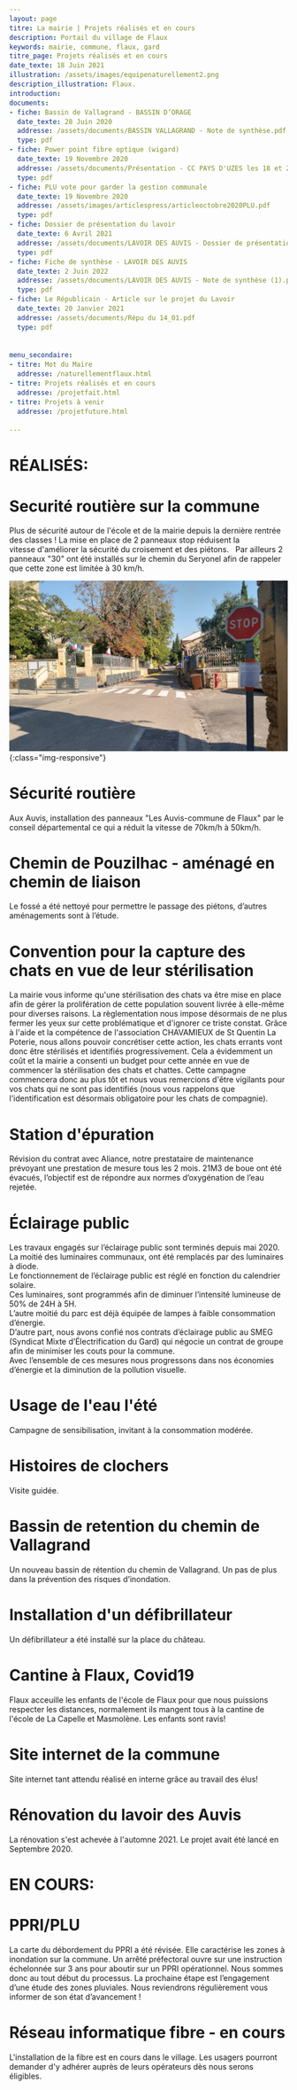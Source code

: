 ```yaml
---
layout: page
titre: La mairie | Projets réalisés et en cours
description: Portail du village de Flaux
keywords: mairie, commune, flaux, gard
titre_page: Projets réalisés et en cours
date_texte: 18 Juin 2021
illustration: /assets/images/equipenaturellement2.png
description_illustration: Flaux.
introduction: 
documents:
- fiche: Bassin de Vallagrand - BASSIN D’ORAGE
  date_texte: 28 Juin 2020
  addresse: /assets/documents/BASSIN VALLAGRAND - Note de synthèse.pdf
  type: pdf
- fiche: Power point fibre optique (wigard)
  date_texte: 19 Novembre 2020
  addresse: /assets/documents/Présentation - CC PAYS D'UZES les 18 et 26 novembre 2020 V4.pdf
  type: pdf
- fiche: PLU vote pour garder la gestion communale
  date_texte: 19 Novembre 2020
  addresse: /assets/images/articlespress/articleoctobre2020PLU.pdf
  type: pdf
- fiche: Dossier de présentation du lavoir
  date_texte: 6 Avril 2021
  addresse: /assets/documents/LAVOIR DES AUVIS - Dossier de présentation 1.2-DC.pdf
  type: pdf
- fiche: Fiche de synthèse - LAVOIR DES AUVIS
  date_texte: 2 Juin 2022
  addresse: /assets/documents/LAVOIR DES AUVIS - Note de synthèse (1).pdf
  type: pdf
- fiche: Le Républicain - Article sur le projet du Lavoir
  date_texte: 20 Janvier 2021
  addresse: /assets/documents/Répu du 14_01.pdf
  type: pdf
  
  
menu_secondaire:
- titre: Mot du Maire
  addresse: /naturellementflaux.html
- titre: Projets réalisés et en cours
  addresse: /projetfait.html
- titre: Projets à venir
  addresse: /projetfuture.html
  
---
```


# RÉALISÉS:

# Securité routière sur la commune  
Plus de sécurité autour de l'école et de la mairie depuis la dernière rentrée des classes !
La mise en place de 2 panneaux stop réduisent la vitesse d'améliorer la sécurité du croisement et des piétons.  
Par ailleurs 2 panneaux "30" ont été installés sur le chemin du Seryonel afin de rappeler que cette zone est limitée à 30 km/h.<br>

![stop devant l'école](/assets/illustrations/news/stopecole-home-525x320.png){:class="img-responsive"} <br>

# Sécurité routière 
Aux Auvis, installation des panneaux "Les Auvis-commune de Flaux" par le conseil départemental ce qui a réduit la vitesse de 70km/h à 50km/h.

# Chemin de Pouzilhac - aménagé en chemin de liaison 
Le fossé a été nettoyé pour permettre le passage des piétons, d’autres aménagements sont à l’étude.

# Convention pour la capture des chats en vue de leur stérilisation
La mairie vous informe qu'une stérilisation des chats va être mise en place afin de gérer la prolifération de cette population souvent livrée à elle-même pour diverses raisons. La règlementation nous impose désormais de ne plus fermer les yeux sur cette problématique et d'ignorer ce triste constat. Grâce à l'aide et la compétence de l'association CHAVAMIEUX de St Quentin La Poterie, nous allons pouvoir concrétiser cette action, les chats errants vont donc être stérilisés et identifiés progressivement. Cela a évidemment un coût et la mairie a consenti un budget pour cette année en vue de commencer la stérilisation des chats et chattes. Cette campagne commencera donc au plus tôt et nous vous remercions d'être vigilants pour vos chats qui ne sont pas identifiés (nous vous rappelons que l'identification est désormais obligatoire pour les chats de compagnie).


# Station d'épuration 
Révision du contrat avec Aliance, notre prestataire de maintenance prévoyant une prestation de mesure tous les 2 mois. 21M3 de boue ont été évacués, l’objectif est de répondre aux normes d’oxygénation de l’eau rejetée.

# Éclairage public
Les travaux engagés sur l’éclairage public sont terminés depuis mai 2020. La moitié des luminaires communaux, ont été remplacés par des luminaires à diode.<br>
Le fonctionnement de l’éclairage public est réglé en fonction du calendrier solaire.<br>
Ces luminaires, sont programmés afin de diminuer l’intensité lumineuse de 50% de 24H à 5H.<br>
L’autre moitié du parc est déjà équipée de lampes à faible consommation d’énergie.<br>
D’autre part, nous avons confié nos contrats d’éclairage public au SMEG (Syndicat Mixte d’Électrification du Gard) qui négocie un contrat de groupe afin de minimiser les couts pour la commune.<br>
Avec l’ensemble de ces mesures nous progressons dans nos  économies d’énergie et la diminution de la pollution visuelle.<br>


# Usage de l'eau l'été 
Campagne de sensibilisation, invitant à la consommation modérée.

# Histoires de clochers
Visite guidée.

# Bassin de retention du chemin de Vallagrand 
Un nouveau bassin de rétention du chemin de Vallagrand. Un pas de plus dans la prévention des risques d’inondation.

# Installation d'un défibrillateur
Un défibrillateur a été installé sur la place du château.

# Cantine à Flaux, Covid19
Flaux acceuille les enfants de l'école de Flaux pour que nous puissions respecter les distances, normalement ils mangent tous à la cantine de l'école de La Capelle et Masmolène. Les enfants sont ravis!

# Site internet de la commune
Site internet tant attendu réalisé en interne grâce au travail des élus!

# Rénovation du lavoir des Auvis
La rénovation s'est achevée à l'automne 2021. Le projet avait été lancé en Septembre 2020.

# EN COURS:

# PPRI/PLU
La carte du débordement du PPRI a été révisée. Elle caractérise les zones à inondation sur la commune. Un arrêté préfectoral ouvre sur une instruction échelonnée sur 3 ans pour aboutir sur un PPRI opérationnel. Nous sommes donc au tout début du processus. La prochaine étape est l’engagement d’une étude des zones pluviales. Nous reviendrons régulièrement vous informer de son état d’avancement !

# Réseau informatique fibre - en cours
L'installation de la fibre est en cours dans le village. Les usagers pourront demander d'y adhérer auprès de leurs opérateurs dès nous serons éligibles.




